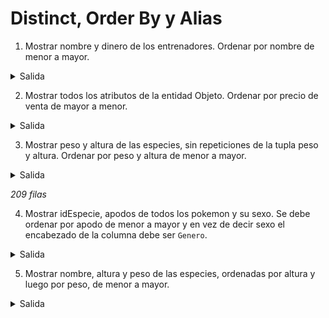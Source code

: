 # Distinct, Order By y Alias

1) Mostrar nombre y dinero de los entrenadores. Ordenar por nombre de menor a mayor.

<details>
    <summary>Salida</summary>

| nombre             | dinero    |
| :---:              | :---:     |
| abrilchauq         | 50000     |
| Liono02            | 10000     |
| LucasMedina04      | 10000     |
| luchoxx87          | 10000     |
| magalirodriguez09  | 15000     |
| recalDER           | 10000     |

*6 filas*

</details>

2) Mostrar todos los atributos de la entidad Objeto. Ordenar por precio de venta de mayor a menor.

<details>
    <summary>Salida</summary>

| idObjeto  | nombre    | precioVenta | precioCompra |
| :---:     | :---:     | :---:       | :---:        |
| 1         | Poké Ball | 100         | 100          |

*1 fila*

</details>

3) Mostrar peso y altura de las especies, sin repeticiones de la tupla peso y altura. Ordenar por peso y altura de menor a mayor.

<details>
    <summary>Salida</summary>

| peso  | altura    |
| :---: | :---:     |
| 0.1   | 50000     |
| 0.1   | 10000     |
| 0.5   | 10000     |
| ...   | ...       |
| 460   | 2.1       |

</details>

*209 filas*

4) Mostrar idEspecie, apodos de todos los pokemon y su sexo. Se debe ordenar por apodo de menor a mayor y en vez de decir sexo el encabezado de la columna debe ser `Genero`.

<details>
    <summary>Salida</summary>

| apodo             | genero    |
| :---:              | :---:     |
| abrilchauq         | 50000     |
| Liono02            | 10000     |
| LucasMedina04      | 10000     |
| luchoxx87          | 10000     |
| magalirodriguez09  | 15000     |
| recalDER           | 10000     |
    
</details>

5) Mostrar nombre, altura y peso de las especies, ordenadas por altura y luego por peso, de menor a mayor.

<details>
    <summary>Salida</summary>

| nombre             | dinero    |
| :---:              | :---:     |
| abrilchauq         | 50000     |
| Liono02            | 10000     |
| LucasMedina04      | 10000     |
| luchoxx87          | 10000     |
| magalirodriguez09  | 15000     |
| recalDER           | 10000     |
    
</details>
